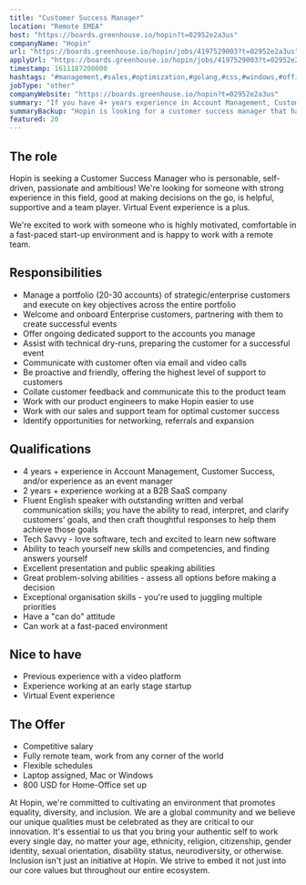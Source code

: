```yaml
---
title: "Customer Success Manager"
location: "Remote EMEA"
host: "https://boards.greenhouse.io/hopin?t=02952e2a3us"
companyName: "Hopin"
url: "https://boards.greenhouse.io/hopin/jobs/4197529003?t=02952e2a3us"
applyUrl: "https://boards.greenhouse.io/hopin/jobs/4197529003?t=02952e2a3us#app"
timestamp: 1611187200000
hashtags: "#management,#sales,#optimization,#golang,#css,#windows,#office,#English"
jobType: "other"
companyWebsite: "https://boards.greenhouse.io/hopin?t=02952e2a3us"
summary: "If you have 4+ years experience in Account Management, Customer Success, and/or experience as an event manager, consider applying to Hopin's job post for a new Customer Success Manager."
summaryBackup: "Hopin is looking for a customer success manager that has experience in: #management, #golang, #css."
featured: 20
---
```


## The role

Hopin is seeking a Customer Success Manager who is personable, self-driven, passionate and ambitious! We're looking for someone with strong experience in this field, good at making decisions on the go, is helpful, supportive and a team player. Virtual Event experience is a plus. 

We're excited to work with someone who is highly motivated, comfortable in a fast-paced start-up environment and is happy to work with a remote team. 

## Responsibilities 

*   Manage a portfolio (20-30 accounts) of strategic/enterprise customers and execute on key objectives across the entire portfolio 
*   Welcome and onboard Enterprise customers, partnering with them to create successful events
*   Offer ongoing dedicated support to the accounts you manage 
*   Assist with technical dry-runs, preparing the customer for a successful event 
*   Communicate with customer often via email and video calls
*   Be proactive and friendly, offering the highest level of support to customers 
*   Collate customer feedback and communicate this to the product team
*   Work with our product engineers to make Hopin easier to use 
*   Work with our sales and support team for optimal customer success 
*   Identify opportunities for networking, referrals and expansion

## Qualifications

*   4 years + experience in Account Management, Customer Success, and/or experience as an event manager 
*   2 years + experience working at a B2B SaaS company
*   Fluent English speaker with outstanding written and verbal communication skills; you have the ability to read, interpret, and clarify customers' goals, and then craft thoughtful responses to help them achieve those goals
*   Tech Savvy - love software, tech and excited to learn new software
*   Ability to teach yourself new skills and competencies, and finding answers yourself
*   Excellent presentation and public speaking abilities
*   Great problem-solving abilities - assess all options before making a decision
*   Exceptional organisation skills - you're used to juggling multiple priorities
*   Have a "can do" attitude
*   Can work at a fast-paced environment

## Nice to have

*   Previous experience with a video platform
*   Experience working at an early stage startup
*   Virtual Event experience 

## The Offer 

*   Competitive salary
*   Fully remote team, work from any corner of the world
*   Flexible schedules
*   Laptop assigned, Mac or Windows             
*   800 USD for Home-Office set up

At Hopin, we're committed to cultivating an environment that promotes equality, diversity, and inclusion. We are a global community and we believe our unique qualities must be celebrated as they are critical to our innovation. It's essential to us that you bring your authentic self to work every single day, no matter your age, ethnicity, religion, citizenship, gender identity, sexual orientation, disability status, neurodiversity, or otherwise. Inclusion isn't just an initiative at Hopin. We strive to embed it not just into our core values but throughout our entire ecosystem.
